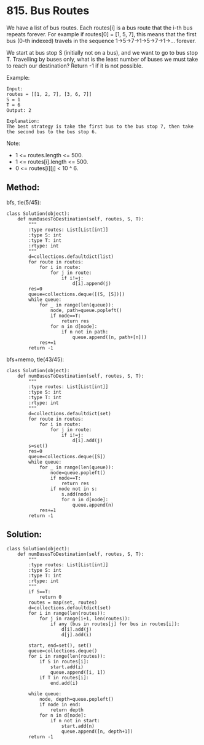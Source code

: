 # 815. Bus Routes

We have a list of bus routes. Each routes[i] is a bus route that the i-th bus repeats forever. For example if routes[0] = [1, 5, 7], this means that the first bus (0-th indexed) travels in the sequence 1->5->7->1->5->7->1->... forever.

We start at bus stop S (initially not on a bus), and we want to go to bus stop T. Travelling by buses only, what is the least number of buses we must take to reach our destination? Return -1 if it is not possible.

Example:

    Input: 
    routes = [[1, 2, 7], [3, 6, 7]]
    S = 1
    T = 6
    Output: 2

    Explanation: 
    The best strategy is take the first bus to the bus stop 7, then take the second bus to the bus stop 6.

Note:

- 1 <= routes.length <= 500.
- 1 <= routes[i].length <= 500.
- 0 <= routes[i][j] < 10 ^ 6.

## Method:

bfs, tle(5/45):

    class Solution(object):
        def numBusesToDestination(self, routes, S, T):
            """
            :type routes: List[List[int]]
            :type S: int
            :type T: int
            :rtype: int
            """
            d=collections.defaultdict(list)
            for route in routes:
                for i in route:
                    for j in route:
                        if i!=j:
                            d[i].append(j)
            res=0
            queue=collections.deque([(S, [S])])
            while queue:
                for _ in range(len(queue)):
                    node, path=queue.popleft()
                    if node==T:
                        return res
                    for n in d[node]:
                        if n not in path:
                            queue.append((n, path+[n]))
                res+=1
            return -1
            
bfs+memo, tle(43/45):

    class Solution(object):
        def numBusesToDestination(self, routes, S, T):
            """
            :type routes: List[List[int]]
            :type S: int
            :type T: int
            :rtype: int
            """
            d=collections.defaultdict(set)
            for route in routes:
                for i in route:
                    for j in route:
                        if i!=j:
                            d[i].add(j)
            s=set()
            res=0
            queue=collections.deque([S])
            while queue:
                for _ in range(len(queue)):
                    node=queue.popleft()
                    if node==T:
                        return res
                    if node not in s:
                        s.add(node)
                        for n in d[node]:
                            queue.append(n)
                res+=1
            return -1
            
## Solution:

    class Solution(object):
        def numBusesToDestination(self, routes, S, T):
            """
            :type routes: List[List[int]]
            :type S: int
            :type T: int
            :rtype: int
            """
            if S==T:
                return 0
            routes = map(set, routes)
            d=collections.defaultdict(set)
            for i in range(len(routes)):
                for j in range(i+1, len(routes)):
                    if any (bus in routes[j] for bus in routes[i]):
                        d[i].add(j)
                        d[j].add(i)
            
            start, end=set(), set()
            queue=collections.deque()
            for i in range(len(routes)):
                if S in routes[i]:
                    start.add(i)
                    queue.append([i, 1])
                if T in routes[i]:
                    end.add(i)
                    
            while queue:
                node, depth=queue.popleft()
                if node in end:
                    return depth
                for n in d[node]:
                    if n not in start:
                        start.add(n)
                        queue.append([n, depth+1])
            return -1